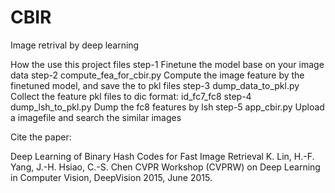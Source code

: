 # CBIR
Image retrival by deep learning

How the use this project files
step-1
Finetune the model base on your image data
step-2
compute_fea_for_cbir.py
Compute the image feature by the finetuned model, and save the to pkl files
step-3
dump_data_to_pkl.py
Collect the feature pkl files to dic format: id_fc7_fc8
step-4
dump_lsh_to_pkl.py
Dump the fc8 features by lsh
step-5
app_cbir.py
Upload a imagefile and search the similar images

Cite the paper:

Deep Learning of Binary Hash Codes for Fast Image Retrieval
K. Lin, H.-F. Yang, J.-H. Hsiao, C.-S. Chen
CVPR Workshop (CVPRW) on Deep Learning in Computer Vision, DeepVision 2015, June 2015.
